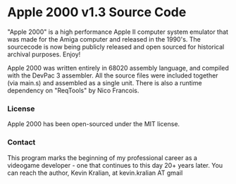 # Apple 2000 v1.3 Source Code

"Apple 2000" is a high performance Apple II computer system emulator that was made for the Amiga computer and released in the 1990's. The sourcecode is now being publicly released and open sourced for historical archival purposes. Enjoy!

Apple 2000 was written entirely in 68020 assembly language, and compiled with the DevPac 3 assembler. All the source files were included together (via main.s) and assembled as a single unit. There is also a runtime dependency on "ReqTools" by Nico Francois.

### License
Apple 2000 has been open-sourced under the MIT license.

### Contact

This program marks the beginning of my professional career as a videogame developer - one that continues to this day 20+ years later. You can reach the author, Kevin Kralian, at kevin.kralian AT gmail


